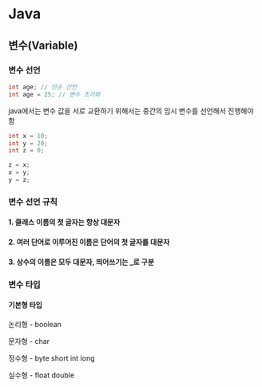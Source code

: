 # Java

## 변수(Variable)

### 변수 선언

```java
int age; // 단순 선언
int age = 25; // 변수 초기화
```

java에서는 변수 값을 서로 교환하기 위해서는 중간의 임시 변수를 선언해서 진행해야 함

```java
int x = 10;
int y = 20;
int z = 0;

z = x;
x = y;
y = z;
```

### 변수 선언 규칙

#### 1. 클래스 이름의 첫 글자는 항상 대문자

#### 2. 여러 단어로 이루어진 이름은 단어의 첫 글자를 대문자

#### 3. 상수의 이름은 모두 대문자, 띄어쓰기는 _로 구분



### 변수 타입

#### 기본형 타입

논리형 - boolean

문자형 - char

정수형 - byte short int long

실수형 - float double



